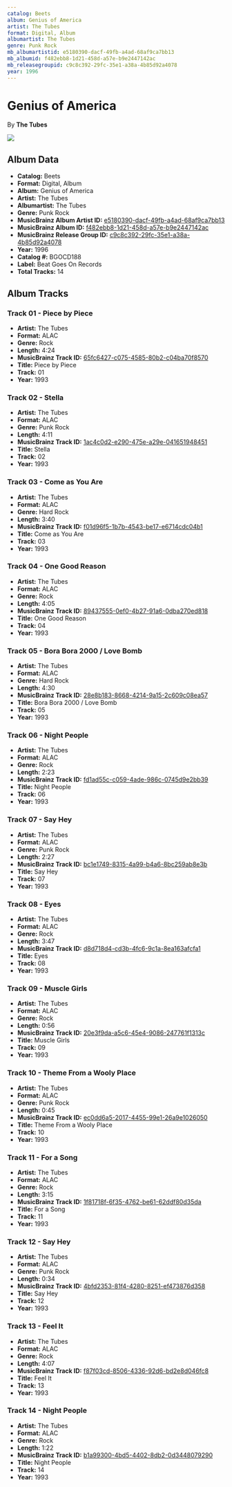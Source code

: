```yaml
---
catalog: Beets
album: Genius of America
artist: The Tubes
format: Digital, Album
albumartist: The Tubes
genre: Punk Rock
mb_albumartistid: e5180390-dacf-49fb-a4ad-68af9ca7bb13
mb_albumid: f482ebb8-1d21-458d-a57e-b9e2447142ac
mb_releasegroupid: c9c8c392-29fc-35e1-a38a-4b85d92a4078
year: 1996
---
```


# Genius of America

By **The Tubes**

![](../../assets/beetscovers/The_Tubes-Genius_of_America.jpg)

## Album Data

- **Catalog:** Beets
- **Format:** Digital, Album
- **Album:** Genius of America
- **Artist:** The Tubes
- **Albumartist:** The Tubes
- **Genre:** Punk Rock
- **MusicBrainz Album Artist ID:** [e5180390-dacf-49fb-a4ad-68af9ca7bb13](https://musicbrainz.org/artist/e5180390-dacf-49fb-a4ad-68af9ca7bb13)
- **MusicBrainz Album ID:** [f482ebb8-1d21-458d-a57e-b9e2447142ac](https://musicbrainz.org/release/f482ebb8-1d21-458d-a57e-b9e2447142ac)
- **MusicBrainz Release Group ID:** [c9c8c392-29fc-35e1-a38a-4b85d92a4078](https://musicbrainz.org/release-group/c9c8c392-29fc-35e1-a38a-4b85d92a4078)
- **Year:** 1996
- **Catalog #:** BGOCD188
- **Label:** Beat Goes On Records
- **Total Tracks:** 14

## Album Tracks

### Track 01 - Piece by Piece

- **Artist:** The Tubes
- **Format:** ALAC
- **Genre:** Rock
- **Length:** 4:24
- **MusicBrainz Track ID:** [65fc6427-c075-4585-80b2-c04ba70f8570](https://musicbrainz.org/recording/65fc6427-c075-4585-80b2-c04ba70f8570)
- **Title:** Piece by Piece
- **Track:** 01
- **Year:** 1993

### Track 02 - Stella

- **Artist:** The Tubes
- **Format:** ALAC
- **Genre:** Punk Rock
- **Length:** 4:11
- **MusicBrainz Track ID:** [1ac4c0d2-e290-475e-a29e-041651948451](https://musicbrainz.org/recording/1ac4c0d2-e290-475e-a29e-041651948451)
- **Title:** Stella
- **Track:** 02
- **Year:** 1993

### Track 03 - Come as You Are

- **Artist:** The Tubes
- **Format:** ALAC
- **Genre:** Hard Rock
- **Length:** 3:40
- **MusicBrainz Track ID:** [f01d96f5-1b7b-4543-be17-e6714cdc04b1](https://musicbrainz.org/recording/f01d96f5-1b7b-4543-be17-e6714cdc04b1)
- **Title:** Come as You Are
- **Track:** 03
- **Year:** 1993

### Track 04 - One Good Reason

- **Artist:** The Tubes
- **Format:** ALAC
- **Genre:** Rock
- **Length:** 4:05
- **MusicBrainz Track ID:** [89437555-0ef0-4b27-91a6-0dba270ed818](https://musicbrainz.org/recording/89437555-0ef0-4b27-91a6-0dba270ed818)
- **Title:** One Good Reason
- **Track:** 04
- **Year:** 1993

### Track 05 - Bora Bora 2000 / Love Bomb

- **Artist:** The Tubes
- **Format:** ALAC
- **Genre:** Hard Rock
- **Length:** 4:30
- **MusicBrainz Track ID:** [28e8b183-8668-4214-9a15-2c609c08ea57](https://musicbrainz.org/recording/28e8b183-8668-4214-9a15-2c609c08ea57)
- **Title:** Bora Bora 2000 / Love Bomb
- **Track:** 05
- **Year:** 1993

### Track 06 - Night People

- **Artist:** The Tubes
- **Format:** ALAC
- **Genre:** Rock
- **Length:** 2:23
- **MusicBrainz Track ID:** [fd1ad55c-c059-4ade-986c-0745d9e2bb39](https://musicbrainz.org/recording/fd1ad55c-c059-4ade-986c-0745d9e2bb39)
- **Title:** Night People
- **Track:** 06
- **Year:** 1993

### Track 07 - Say Hey

- **Artist:** The Tubes
- **Format:** ALAC
- **Genre:** Punk Rock
- **Length:** 2:27
- **MusicBrainz Track ID:** [bc1e1749-8315-4a99-b4a6-8bc259ab8e3b](https://musicbrainz.org/recording/bc1e1749-8315-4a99-b4a6-8bc259ab8e3b)
- **Title:** Say Hey
- **Track:** 07
- **Year:** 1993

### Track 08 - Eyes

- **Artist:** The Tubes
- **Format:** ALAC
- **Genre:** Rock
- **Length:** 3:47
- **MusicBrainz Track ID:** [d8d718d4-cd3b-4fc6-9c1a-8ea163afcfa1](https://musicbrainz.org/recording/d8d718d4-cd3b-4fc6-9c1a-8ea163afcfa1)
- **Title:** Eyes
- **Track:** 08
- **Year:** 1993

### Track 09 - Muscle Girls

- **Artist:** The Tubes
- **Format:** ALAC
- **Genre:** Rock
- **Length:** 0:56
- **MusicBrainz Track ID:** [20e3f9da-a5c6-45e4-9086-247761f1313c](https://musicbrainz.org/recording/20e3f9da-a5c6-45e4-9086-247761f1313c)
- **Title:** Muscle Girls
- **Track:** 09
- **Year:** 1993

### Track 10 - Theme From a Wooly Place

- **Artist:** The Tubes
- **Format:** ALAC
- **Genre:** Punk Rock
- **Length:** 0:45
- **MusicBrainz Track ID:** [ec0dd6a5-2017-4455-99e1-26a9e1026050](https://musicbrainz.org/recording/ec0dd6a5-2017-4455-99e1-26a9e1026050)
- **Title:** Theme From a Wooly Place
- **Track:** 10
- **Year:** 1993

### Track 11 - For a Song

- **Artist:** The Tubes
- **Format:** ALAC
- **Genre:** Rock
- **Length:** 3:15
- **MusicBrainz Track ID:** [1f81718f-6f35-4762-be61-62ddf80d35da](https://musicbrainz.org/recording/1f81718f-6f35-4762-be61-62ddf80d35da)
- **Title:** For a Song
- **Track:** 11
- **Year:** 1993

### Track 12 - Say Hey

- **Artist:** The Tubes
- **Format:** ALAC
- **Genre:** Punk Rock
- **Length:** 0:34
- **MusicBrainz Track ID:** [4bfd2353-81f4-4280-8251-ef473876d358](https://musicbrainz.org/recording/4bfd2353-81f4-4280-8251-ef473876d358)
- **Title:** Say Hey
- **Track:** 12
- **Year:** 1993

### Track 13 - Feel It

- **Artist:** The Tubes
- **Format:** ALAC
- **Genre:** Rock
- **Length:** 4:07
- **MusicBrainz Track ID:** [f87f03cd-8506-4336-92d6-bd2e8d046fc8](https://musicbrainz.org/recording/f87f03cd-8506-4336-92d6-bd2e8d046fc8)
- **Title:** Feel It
- **Track:** 13
- **Year:** 1993

### Track 14 - Night People

- **Artist:** The Tubes
- **Format:** ALAC
- **Genre:** Rock
- **Length:** 1:22
- **MusicBrainz Track ID:** [b1a99300-4bd5-4402-8db2-0d3448079290](https://musicbrainz.org/recording/b1a99300-4bd5-4402-8db2-0d3448079290)
- **Title:** Night People
- **Track:** 14
- **Year:** 1993

